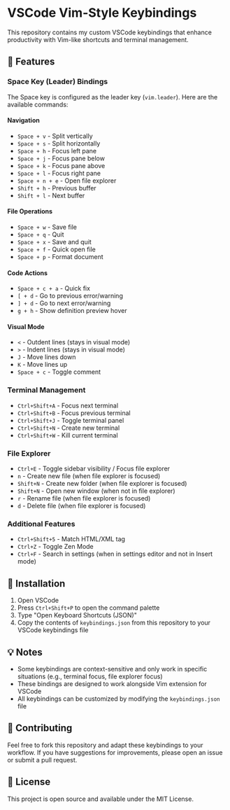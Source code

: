 # VSCode Vim-Style Keybindings

This repository contains my custom VSCode keybindings that enhance productivity with Vim-like shortcuts and terminal management.

## 🎯 Features

### Space Key (Leader) Bindings
The Space key is configured as the leader key (`vim.leader`). Here are the available commands:

#### Navigation
- `Space + v` - Split vertically
- `Space + s` - Split horizontally
- `Space + h` - Focus left pane
- `Space + j` - Focus pane below
- `Space + k` - Focus pane above
- `Space + l` - Focus right pane
- `Space + n + e` - Open file explorer
- `Shift + h` - Previous buffer
- `Shift + l` - Next buffer

#### File Operations
- `Space + w` - Save file
- `Space + q` - Quit
- `Space + x` - Save and quit
- `Space + f` - Quick open file
- `Space + p` - Format document

#### Code Actions
- `Space + c + a` - Quick fix
- `[ + d` - Go to previous error/warning
- `] + d` - Go to next error/warning
- `g + h` - Show definition preview hover

#### Visual Mode
- `<` - Outdent lines (stays in visual mode)
- `>` - Indent lines (stays in visual mode)
- `J` - Move lines down
- `K` - Move lines up
- `Space + c` - Toggle comment

### Terminal Management
- `Ctrl+Shift+A` - Focus next terminal
- `Ctrl+Shift+B` - Focus previous terminal
- `Ctrl+Shift+J` - Toggle terminal panel
- `Ctrl+Shift+N` - Create new terminal
- `Ctrl+Shift+W` - Kill current terminal

### File Explorer
- `Ctrl+E` - Toggle sidebar visibility / Focus file explorer
- `n` - Create new file (when file explorer is focused)
- `Shift+N` - Create new folder (when file explorer is focused)
- `Shift+N` - Open new window (when not in file explorer)
- `r` - Rename file (when file explorer is focused)
- `d` - Delete file (when file explorer is focused)

### Additional Features
- `Ctrl+Shift+5` - Match HTML/XML tag
- `Ctrl+Z` - Toggle Zen Mode
- `Ctrl+F` - Search in settings (when in settings editor and not in Insert mode)

## 🚀 Installation

1. Open VSCode
2. Press `Ctrl+Shift+P` to open the command palette
3. Type "Open Keyboard Shortcuts (JSON)"
4. Copy the contents of `keybindings.json` from this repository to your VSCode keybindings file

## 💡 Notes

- Some keybindings are context-sensitive and only work in specific situations (e.g., terminal focus, file explorer focus)
- These bindings are designed to work alongside Vim extension for VSCode
- All keybindings can be customized by modifying the `keybindings.json` file

## 🤝 Contributing

Feel free to fork this repository and adapt these keybindings to your workflow. If you have suggestions for improvements, please open an issue or submit a pull request.

## 📝 License

This project is open source and available under the MIT License. 
